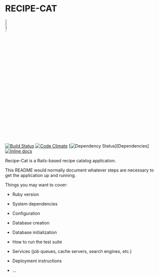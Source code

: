 # RECIPE-CAT

<img src="https://raw.github.com/jcpny1/recipe-cat/master/app/assets/images/recipe-cat.jpg" alt="Recipe-Cat Logo" width="10%" height="10%"/>

<!-- By [Plataformatec](http://plataformatec.com.br/). -->

[![Build Status](https://api.travis-ci.org/jcpny1/recipe-cat.svg?branch=master)](http://travis-ci.org/jcpny1/recipe-cat)
[![Code Climate](https://codeclimate.com/github/jcpny1/recipe-cat.svg)](https://codeclimate.com/github/jcpny1/recipe-cat)
[![Dependency Status](https://gemnasium.com/jcpny1/recipe-cat.svg)][Dependencies]
[![Inline docs](http://inch-ci.org/github/jcpny1/recipe-cat.svg)](http://inch-ci.org/github/jcpny1/recipe-cat)

<!-- This README is [also available in a friendly navigable format](http://devise.plataformatec.com.br/). -->

Recipe-Cat is a Rails-based recipe catalog application.

This README would normally document whatever steps are necessary to get the
application up and running.

Things you may want to cover:

* Ruby version

* System dependencies

* Configuration

* Database creation

* Database initialization

* How to run the test suite

* Services (job queues, cache servers, search engines, etc.)

* Deployment instructions

* ...
